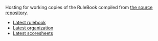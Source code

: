 Hosting for working copies of the RuleBook compiled from [the source repository](https://github.com/RoboCupAtHome/RuleBook).

* [Latest rulebook](rulebook/master.pdf)
* [Latest organization](organization/master.pdf)
* [Latest scoresheets](scoresheets/master.pdf)
